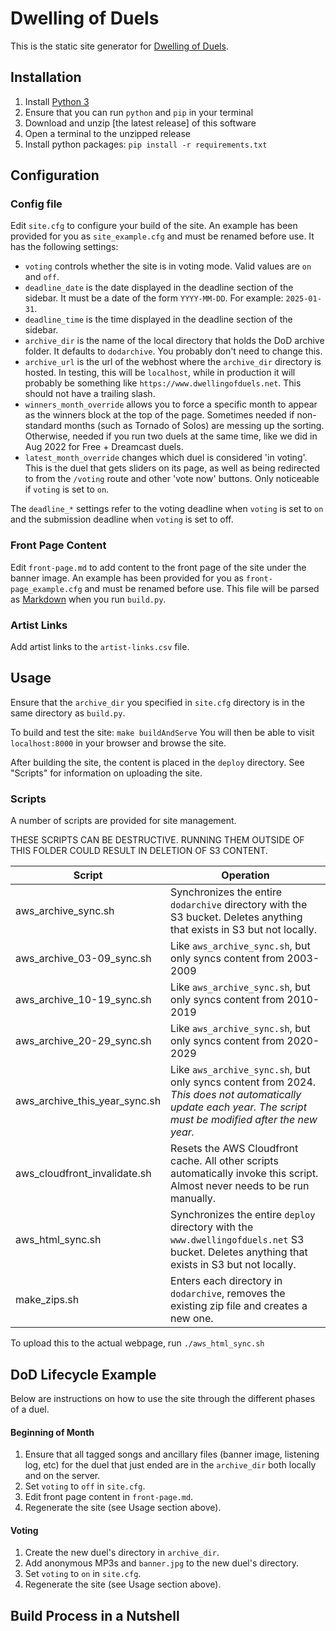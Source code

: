 # Dwelling of Duels

This is the static site generator for [Dwelling of Duels].

## Installation

1. Install [Python 3]
2. Ensure that you can run `python` and `pip` in your terminal
3. Download and unzip [the latest release] of this software
4. Open a terminal to the unzipped release
5. Install python packages: `pip install -r requirements.txt`

## Configuration

### Config file

Edit `site.cfg` to configure your build of the site. An example has been
provided for you as `site_example.cfg` and must be renamed before use. It has
the following settings:

- `voting` controls whether the site is in voting mode. Valid values are
`on` and `off`.
- `deadline_date` is the date displayed in the deadline section of the sidebar.
It must be a date of the form `YYYY-MM-DD`. For example: `2025-01-31`.
- `deadline_time` is the time displayed in the deadline section of the sidebar.
- `archive_dir` is the name of the local directory that holds the DoD archive
folder. It defaults to `dodarchive`. You probably don't need to change this.
- `archive_url` is the url of the webhost where the `archive_dir` directory is 
hosted. In testing, this will be `localhost`, while in production it will
probably be something like `https://www.dwellingofduels.net`. This should
not have a trailing slash.
- `winners_month_override` allows you to force a specific month to appear as the 
winners block at the top of the page. Sometimes needed if non-standard months 
(such as Tornado of Solos) are messing up the sorting. Otherwise, needed if you
run two duels at the same time, like we did in Aug 2022 for Free + Dreamcast duels.
- `latest_month_override` changes which duel is considered 'in voting'. This is
the duel that gets sliders on its page, as well as being redirected to from the
`/voting` route and other 'vote now' buttons. Only noticeable if `voting` is set 
to `on`. 

The `deadline_*` settings refer to the voting deadline when `voting` is set to
`on` and the submission deadline when `voting` is set to off.

### Front Page Content

Edit `front-page.md` to add content to the front page of the site under the
banner image. An example has been provided for you as `front-page_example.cfg` and
must be renamed before use. This file will be parsed as [Markdown] when you run
`build.py`.

### Artist Links

Add artist links to the `artist-links.csv` file.

## Usage

Ensure that the `archive_dir` you specified in `site.cfg` directory is in the
same directory as `build.py`.

To build and test the site:
`make buildAndServe`
You will then be able to visit `localhost:8000` in your browser and browse the site.

After building the site, the content is placed in the `deploy` directory. See "Scripts" for
information on uploading the site.

### Scripts

A number of scripts are provided for site management. 

THESE SCRIPTS CAN BE DESTRUCTIVE. RUNNING THEM OUTSIDE OF THIS FOLDER COULD RESULT IN DELETION OF S3 CONTENT.

| Script                        | Operation                                                                                                                                                     |
|-------------------------------|---------------------------------------------------------------------------------------------------------------------------------------------------------------|
| aws_archive_sync.sh           | Synchronizes the entire `dodarchive` directory with the S3 bucket. Deletes anything that exists in S3 but not locally.                                        |
| aws_archive_03-09_sync.sh     | Like `aws_archive_sync.sh`, but only syncs content from 2003-2009                                                                                             |
| aws_archive_10-19_sync.sh     | Like `aws_archive_sync.sh`, but only syncs content from 2010-2019                                                                                             |
| aws_archive_20-29_sync.sh     | Like `aws_archive_sync.sh`, but only syncs content from 2020-2029                                                                                             |
| aws_archive_this_year_sync.sh | Like `aws_archive_sync.sh`, but only syncs content from 2024. *This does not automatically update each year. The script must be modified after the new year.* |
| aws_cloudfront_invalidate.sh  | Resets the AWS Cloudfront cache. All other scripts automatically invoke this script. Almost never needs to be run manually.                                   |
| aws_html_sync.sh              | Synchronizes the entire `deploy` directory with the `www.dwellingofduels.net` S3 bucket. Deletes anything that exists in S3 but not locally.                  |
| make_zips.sh                  | Enters each directory in `dodarchive`, removes the existing zip file and creates a new one.                                                                   |

To upload this to the actual webpage, run `./aws_html_sync.sh`

## DoD Lifecycle Example

Below are instructions on how to use the site through the different phases of
a duel.

#### Beginning of Month

1. Ensure that all tagged songs and ancillary files (banner image, listening
   log, etc) for the duel that just ended are in the `archive_dir` both locally
   and on the server.
2. Set `voting` to `off` in `site.cfg`.
3. Edit front page content in `front-page.md`.
4. Regenerate the site (see Usage section above).

#### Voting

1. Create the new duel's directory in `archive_dir`.
2. Add anonymous MP3s and `banner.jpg` to the new duel's directory.
3. Set `voting` to `on` in `site.cfg`.
4. Regenerate the site (see Usage section above).

## Build Process in a Nutshell


[Dwelling of Duels]: http://dwellingofduels.net/
[Python 3]: https://www.python.org/
[Markdown]: https://daringfireball.net/projects/markdown/syntax
